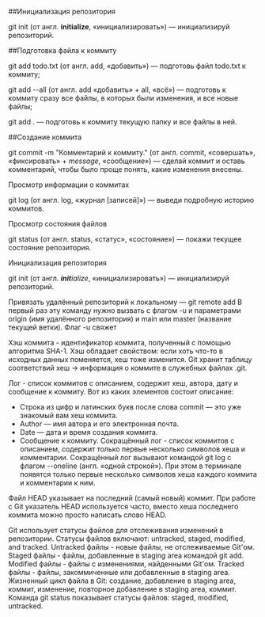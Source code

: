 ##Инициализация репозитория

git init (от англ. **initialize**, «инициализировать») — инициализируй репозиторий.

##Подготовка файла к коммиту

git add todo.txt (от англ. add, «добавить») — подготовь файл todo.txt к коммиту;

git add --all (от англ. add «добавить» + all, «всё») — подготовь к коммиту сразу все файлы, в которых были изменения, и все новые файлы;

git add . — подготовь к коммиту текущую папку и все файлы в ней.

##Создание коммита

git commit -m "Комментарий к коммиту." (от англ. commit, «совершать», «фиксировать» + *message*, «сообщение») — сделай коммит и оставь комментарий, чтобы было проще понять, какие изменения внесены.

Просмотр информации о коммитах

git log (от англ. log, «журнал [записей]») — выведи подробную историю коммитов.

Просмотр состояния файлов

git status (от англ. status, «статус», «состояние») — покажи текущее состояние репозитория.


Инициализация репозитория

git init (от англ. <strong><em>init</em></strong><em>ialize</em>, «инициализировать») — инициализируй репозиторий.

Привязать удалённый репозиторий к локальному — git remote add
В первый раз эту команду нужно вызвать с флагом -u и параметрами origin (имя удалённого репозитория) и main или master (название текущей ветки). Флаг -u свяжет 

Хэш коммита - идентификатор коммита, полученный с помощью алгоритма SHA-1.
Хэш обладает свойством: если хоть что-то в исходных данных поменяется, хеш тоже изменится.
Git хранит таблицу соответствий хеш → информация о коммите в служебных файлах .git.

Лог - список коммитов с описанием, содержит хеш, автора, дату и сообщение к коммиту.
Вот из каких элементов состоит описание:
- Строка из цифр и латинских букв после слова commit — это уже знакомый вам хеш коммита.
- Author — имя автора и его электронная почта.
- Date — дата и время создания коммита.
- Сообщение к коммиту.
Сокращённый лог - список коммитов с описанием, содержит только первые несколько символов хеша и комментарии.
Сокращённый лог вызывают командой git log с флагом --oneline (англ. «одной строкой»). При этом в терминале появятся только первые несколько символов хеша каждого коммита и комментарии к ним.

Файл HEAD указывает на последний (самый новый) коммит.
При работе с Git указатель HEAD используется часто, вместо хеша последнего коммита можно просто написать слово HEAD.

Git использует статусы файлов для отслеживания изменений в репозитории.
Статусы файлов включают: untracked, staged, modified, and tracked.
Untracked файлы - новые файлы, не отслеживаемые Git'ом.
Staged файлы - файлы, добавленные в staging area командой git add.
Modified файлы - файлы с изменениями, найденными Git'ом.
Tracked файлы - файлы, закоммиченные или добавленные в staging area.
Жизненный цикл файла в Git: создание, добавление в staging area, коммит, изменение, повторное добавление в staging area, коммит.
Команда git status показывает статусы файлов: staged, modified, untracked.

